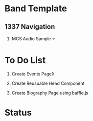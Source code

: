 # Band Template

## 1337 Navigation

1. MGS Audio Sample :star:

# To Do List

1. Create Events Page◊

2. Create Reusuable Head Component

3. Create Biography Page using baffle.js

# Status
